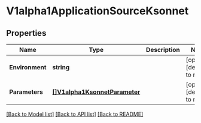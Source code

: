 # V1alpha1ApplicationSourceKsonnet

## Properties
Name | Type | Description | Notes
------------ | ------------- | ------------- | -------------
**Environment** | **string** |  | [optional] [default to null]
**Parameters** | [**[]V1alpha1KsonnetParameter**](v1alpha1KsonnetParameter.md) |  | [optional] [default to null]

[[Back to Model list]](../README.md#documentation-for-models) [[Back to API list]](../README.md#documentation-for-api-endpoints) [[Back to README]](../README.md)


